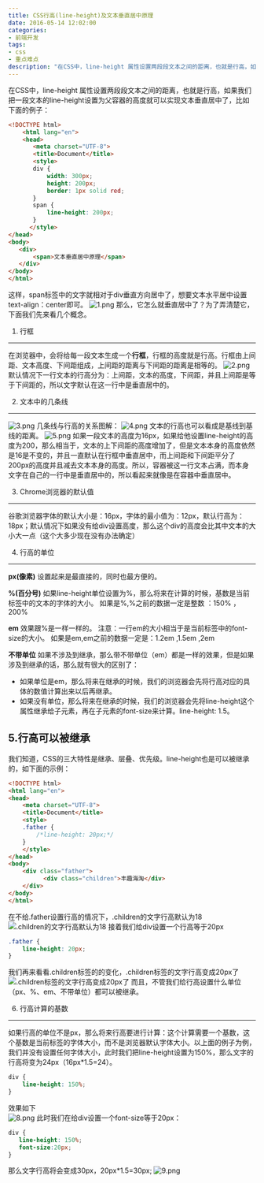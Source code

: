 ```yaml
---
title: CSS行高(line-height)及文本垂直居中原理
date: 2016-05-14 12:02:00
categories:
- 前端开发
tags:
- css
- 重点难点
description: "在CSS中，line-height 属性设置两段段文本之间的距离，也就是行高，如果我们把一段文本的line-height设置为父容器的高度就可以实现文本垂直居中了。那么，它怎么就垂直居中了？为了弄清楚它，下面我们先来看几个概念。"
---
```


在CSS中，line-height 属性设置两段段文本之间的距离，也就是行高，如果我们把一段文本的line-height设置为父容器的高度就可以实现文本垂直居中了，比如下面的例子：
```html
<!DOCTYPE html>
    <html lang="en">
    <head>
       <meta charset="UTF-8">
       <title>Document</title>
       <style>
       div {
           width: 300px;
           height: 200px;
           border: 1px solid red;
       }
       span {
           line-height: 200px;
       }
      </style>
</head>
<body>
   <div>
       <span>文本垂直居中原理</span>
   </div>
</body>
</html>
```

这样，span标签中的文字就相对于div垂直方向居中了，想要文本水平居中设置text-align：center即可。
![1.png](http://ww1.sinaimg.cn/large/006tNc79ly1g5d8an2j2uj308x0620ia.jpg)
那么，它怎么就垂直居中了？为了弄清楚它，下面我们先来看几个概念。

1. 行框
-------------------------
在浏览器中，会将给每一段文本生成一个**行框**，行框的高度就是行高。行框由上间距、文本高度、下间距组成，上间距的距离与下间距的距离是相等的。
![2.png](http://ww3.sinaimg.cn/large/006tNc79ly1g5d8aoc6ikj30ey08wa9v.jpg)
默认情况下一行文本的行高分为：上间距，文本的高度，下间距，并且上间距是等于下间距的，所以文字默认在这一行中是垂直居中的。

2. 文本中的几条线
--------------------------------
![3.png](http://ww1.sinaimg.cn/large/006tNc79ly1g5d8aqu3yij30hv09bq3o.jpg)
几条线与行高的关系图解：
![4.png](http://ww1.sinaimg.cn/large/006tNc79ly1g5d8bn6ay8j30ni08cq3y.jpg)
文本的行高也可以看成是基线到基线的距离。
![5.png](http://ww4.sinaimg.cn/large/006tNc79ly1g5d8c5w2d7j30kw0by75m.jpg)
如果一段文本的高度为16px，如果给他设置line-height的高度为200，那么相当于，文本的上下间距的高度增加了，但是文本本身的高度依然是16是不变的，并且一直默认在行框中垂直居中，而上间距和下间距平分了200px的高度并且减去文本本身的高度。所以，容器被这一行文本占满，而本身文字在自己的一行中是垂直居中的，所以看起来就像是在容器中垂直居中。

3. Chrome浏览器的默认值
--------------------------------------------------------
谷歌浏览器字体的默认大小是：16px，字体的最小值为：12px，默认行高为：18px；默认情况下如果没有给div设置高度，那么这个div的高度会比其中文本的大小大一点（这个大多少现在没有办法确定）

4. 行高的单位
----------------------------------
**px(像素)**
设置起来是最直接的，同时也最方便的。

**%(百分号)**
如果line-height单位设置为%，那么将来在计算的时候，基数是当前标签中的文本的字体的大小。
如果是%,%之前的数据一定是整数 ：150% ，200%

**em**
效果跟%是一样一样的。
注意：一行em的大小相当于是当前标签中的font-size的大小。
如果是em,em之前的数据一定是：1.2em ,1.5em ,2em

**不带单位**
如果不涉及到继承，那么带不带单位（em）都是一样的效果，但是如果涉及到继承的话，那么就有很大的区别了：
+ 如果单位是em，那么将来在继承的时候，我们的浏览器会先将行高对应的具体的数值计算出来以后再继承。
+ 如果没有单位，那么将来在继承的时候，我们的浏览器会先将line-height这个属性继承给子元素，再在子元素的font-size来计算。line-height: 1.5。

5.行高可以被继承
----------------------------------
我们知道，CSS的三大特性是继承、层叠、优先级。line-height也是可以被继承的，如下面的示例：
```html
<!DOCTYPE html>
<html lang="en">
<head>
	<meta charset="UTF-8">
	<title>Document</title>
	<style>
	.father {
    	/*line-height: 20px;*/
	}
	</style>
</head>
<body>
    <div class="father">
    	  <div class="children">丰趣海淘</div>
    </div>
</body>
</html>
```

在不给.father设置行高的情况下，.children的文字行高默认为18
![.children的文字行高默认为18](http://ww4.sinaimg.cn/large/006tNc79ly1g5d8c6nvngj30h306w3yy.jpg)
接着我们给div设置一个行高等于20px
```css
.father {
    line-height: 20px;
}
```

我们再来看看.children标签的的变化，.children标签的文字行高变成20px了
![.children标签的文字行高变成20px了](http://ww3.sinaimg.cn/large/006tNc79ly1g5d8c7n5c3j30gs06maaj.jpg)
而且，不管我们给行高设置什么单位（px、%、em、不带单位）都可以被继承。

6. 行高计算的基数
-----------------------------------
如果行高的单位不是px，那么将来行高要进行计算：这个计算需要一个基数，这个基数是当前标签的字体大小，而不是浏览器默认字体大小。以上面的例子为例，我们并没有设置任何字体大小，此时我们把line-height设置为150%，那么文字的行高将变为24px（16px*1.5=24）。
```css
div {
    line-height: 150%;
}
```

效果如下  
![8.png](http://ww4.sinaimg.cn/large/006tNc79ly1g5d8c8lix7j30av064mxi.jpg)
此时我们在给div设置一个font-size等于20px：
```css
div {
   line-height: 150%;
   font-size:20px;
}
```

那么文字行高将会变成30px，20px*1.5=30px;
![9.png](http://ww1.sinaimg.cn/large/006tNc79ly1g5d8c9kyr0j30cv06fgm1.jpg)